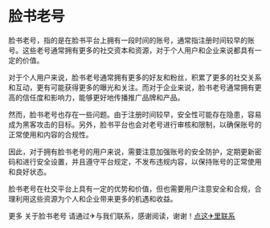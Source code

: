 # 脸书老号

脸书老号，指的是在脸书平台上拥有一段时间的账号，通常指注册时间较早的账号。这些老号通常拥有更多的社交资本和资源，对于个人用户和企业来说都具有一定的价值。

对于个人用户来说，脸书老号通常拥有更多的好友和粉丝，积累了更多的社交关系和互动，更有可能获得更多的曝光和关注。而对于企业来说，脸书老号通常拥有更高的信任度和影响力，能够更好地传播推广品牌和产品。

然而，脸书老号也存在一些问题。由于注册时间较早，安全性可能存在隐患，容易成为黑客攻击的目标。另外，脸书平台也会对老号进行审核和限制，以确保账号的正常使用和内容的合规性。

因此，对于拥有脸书老号的用户来说，需要注意加强账号的安全防护，定期更新密码和进行安全设置，并且遵守平台规定，不发布违规内容，以保持账号的正常使用和良好状态。

脸书老号在社交平台上具有一定的优势和价值，但也需要用户注意安全和合规，合理利用这些资源为个人和企业带来更多的机遇和收益。

更多 关于脸书老号 请通过✈与我们联系，感谢阅读，谢谢！[点这✈里联系](https://lm.k02.cc)